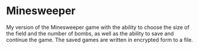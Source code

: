 # Minesweeper
My version of the Minesweeper game with the ability to choose the size of the field and the number of bombs, as well as the ability to save and continue the game. The saved games are written in encrypted form to a file.
